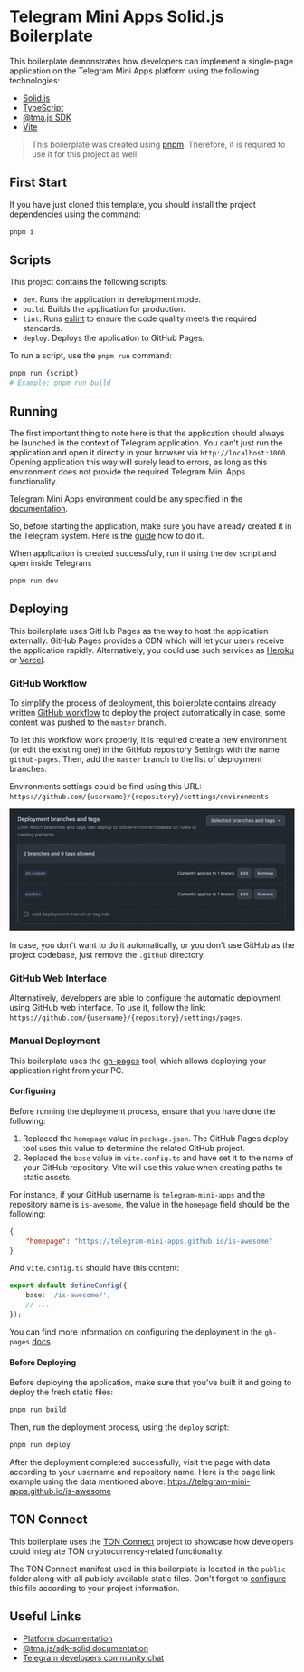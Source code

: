 # Telegram Mini Apps Solid.js Boilerplate

This boilerplate demonstrates how developers can implement a single-page application on the Telegram
Mini Apps platform using the following technologies:

- [Solid.js](https://www.solidjs.com/)
- [TypeScript](https://www.typescriptlang.org/)
- [@tma.js SDK](https://docs.telegram-mini-apps.com/packages/tma-js-sdk)
- [Vite](https://vitejs.dev/)

[//]: # (- [TON Connect]&#40;https://docs.ton.org/develop/dapps/ton-connect/overview&#41;)

> This boilerplate was created using [pnpm](https://pnpm.io/). Therefore, it is required to use
> it for this project as well.

## First Start

If you have just cloned this template, you should install the project dependencies using the
command:

```Bash
pnpm i
```

## Scripts

This project contains the following scripts:

- `dev`. Runs the application in development mode.
- `build`. Builds the application for production.
- `lint`. Runs [eslint](https://eslint.org/) to ensure the code quality meets the required
  standards.
- `deploy`. Deploys the application to GitHub Pages.

To run a script, use the `pnpm run` command:

```Bash
pnpm run {script}
# Example: pnpm run build
```

## Running

The first important thing to note here is that the application should always be launched in the
context of Telegram application. You can't just run the application and open it directly in your
browser via `http://localhost:3000`. Opening application this way will surely lead to errors, as long
as this environment does not provide the required Telegram Mini Apps functionality.

Telegram Mini Apps environment could be any specified
in the [documentation](https://docs.telegram-mini-apps.com/platform/about#supported-applications).

So, before starting the application, make sure you have already created it in the Telegram
system. Here is the [guide](https://docs.telegram-mini-apps.com/platform/creating-new-app) how to do it.

When application is created successfully, run it using the `dev` script and open inside Telegram:

```Bash
pnpm run dev
```

## Deploying

This boilerplate uses GitHub Pages as the way to host the application externally. GitHub Pages provides a CDN
which will let your users receive the application rapidly. Alternatively, you could use such services
as [Heroku](https://www.heroku.com/) or [Vercel](https://vercel.com).

### GitHub Workflow

To simplify the process of deployment, this boilerplate contains already
written [GitHub workflow](.github/workflows/github-pages-deploy.yml) to deploy the project automatically in case, some
content was pushed to the `master` branch.

To let this workflow work properly, it is required create a new environment (or edit the existing one) in the GitHub
repository Settings with the name `github-pages`. Then, add the `master` branch to the list of deployment branches.

Environments settings could be find using this URL: `https://github.com/{username}/{repository}/settings/environments`

![img.png](.github/deployment-branches.png)

In case, you don't want to do it automatically, or you don't use GitHub as the project codebase, just remove the
`.github` directory.

### GitHub Web Interface

Alternatively, developers are able to configure the automatic deployment using GitHub web interface. To use it,
follow the link: `https://github.com/{username}/{repository}/settings/pages`.

### Manual Deployment

This boilerplate uses the [gh-pages](https://www.npmjs.com/package/gh-pages) tool, which allows deploying your
application right from your PC.

#### Configuring

Before running the deployment process, ensure that you have done the following:

1. Replaced the `homepage` value in `package.json`. The GitHub Pages deploy tool uses this value to
   determine the related GitHub project.
2. Replaced the `base` value in `vite.config.ts` and have set it to the name of your GitHub
   repository. Vite will use this value when creating paths to static assets.

For instance, if your GitHub username is `telegram-mini-apps` and the repository name
is `is-awesome`, the value in the `homepage` field should be the following:

```json
{
    "homepage": "https://telegram-mini-apps.github.io/is-awesome"
}
```

And `vite.config.ts` should have this content:

```ts
export default defineConfig({
    base: '/is-awesome/',
    // ...
});
```

You can find more information on configuring the deployment in the `gh-pages`
[docs](https://github.com/tschaub/gh-pages?tab=readme-ov-file#github-pages-project-sites).

#### Before Deploying

Before deploying the application, make sure that you've built it and going to deploy the fresh
static files:

```bash
pnpm run build
```

Then, run the deployment process, using the `deploy` script:

```Bash
pnpm run deploy
```

After the deployment completed successfully, visit the page with data according to your
username and repository name. Here is the page link example using the data mentioned above:
https://telegram-mini-apps.github.io/is-awesome

## TON Connect

This boilerplate uses the [TON Connect](https://docs.ton.org/develop/dapps/ton-connect/overview)
project to showcase how developers could integrate TON cryptocurrency-related functionality.

The TON Connect manifest used in this boilerplate is located in the `public` folder along with all
publicly available static files. Don't forget
to [configure](https://docs.ton.org/develop/dapps/ton-connect/manifest) this file according to your
project information.

## Useful Links

- [Platform documentation](https://docs.telegram-mini-apps.com/)
- [@tma.js/sdk-solid documentation](https://docs.telegram-mini-apps.com/packages/tma-js-sdk-solid)
- [Telegram developers community chat](https://t.me/devs)
